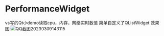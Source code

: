 # PerformanceWidget
vs写的Qt小demo读取cpu，内存，网络实时数值
简单自定义了QListWidget
效果图:![QQ截图20230309143115](https://user-images.githubusercontent.com/29244271/223940736-f190b6ca-abe1-4e3e-9c87-6426b5b6ccd2.png)
